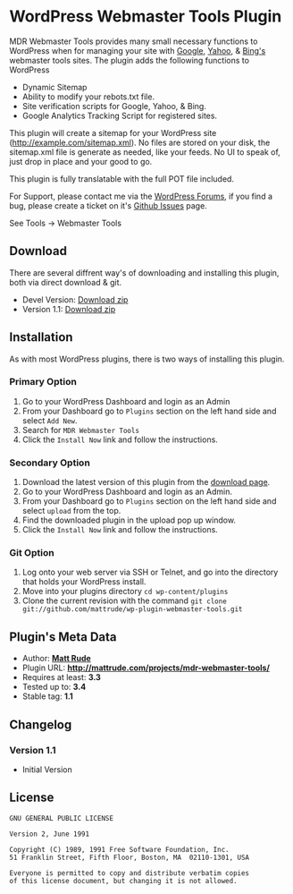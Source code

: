 # WordPress Webmaster Tools Plugin
MDR Webmaster Tools provides many small necessary functions to WordPress when for managing your site with [Google](https://www.google.com/webmasters/tools/), [Yahoo](https://siteexplorer.search.yahoo.com), & [Bing's](http://www.bing.com/toolbox/webmaster) webmaster tools sites.   The plugin adds the following functions to WordPress

* Dynamic Sitemap
* Ability to modify your rebots.txt file.
* Site verification scripts for Google, Yahoo, & Bing.
* Google Analytics Tracking Script for registered sites.

This plugin will create a sitemap for your WordPress site (http://example.com/sitemap.xml). No files are stored on your disk, the sitemap.xml file is generate as needed, like your feeds.  No UI to speak of, just drop in place and your good to go.

This plugin is fully translatable with the full POT file included.

For Support, please contact me via the [WordPress Forums](http://wordpress.org/tags/mdr-webmaster-tools?forum_id=10#postform), if you find a bug, please create a ticket on it's [Github Issues](https://github.com/mattrude/wp-plugin-webmaster-tools/issues) page.

See Tools -> Webmaster Tools

## Download
There are several diffrent way's of downloading and installing this plugin, both via direct download & git.

* Devel Version: [Download zip](https://github.com/mattrude/wp-plugin-webmaster-tools/zipball/master)
* Version 1.1: [Download zip](http://downloads.wordpress.org/plugin/mdr-webmaster-tools.1.1.zip)

## Installation
As with most WordPress plugins, there is two ways of installing this plugin.

### Primary Option

1. Go to your WordPress Dashboard and login as an Admin
1. From your Dashboard go to `Plugins` section on the left hand side and select `Add New`.
1. Search for `MDR Webmaster Tools`
1. Click the `Install Now` link and follow the instructions.

### Secondary Option

1. Download the latest version of this plugin from the [download page](https://github.com/mattrude/wp-plugin-webmaster-tools/downloads).
1. Go to your WordPress Dashboard and login as an Admin.
1. From your Dashboard go to `Plugins` section on the left hand side and select `upload` from the top.
1. Find the downloaded plugin in the upload pop up window.
1. Click the `Install Now` link and follow the instructions.

### Git Option

1. Log onto your web server via SSH or Telnet, and go into the directory that holds your WordPress install.
1. Move into your plugins directory `cd wp-content/plugins`
1. Clone the current revision with the command `git clone git://github.com/mattrude/wp-plugin-webmaster-tools.git`

## Plugin's Meta Data 

* Author: **[Matt Rude](http://mattrude.com/)**
* Plugin URL: **http://mattrude.com/projects/mdr-webmaster-tools/**
* Requires at least: **3.3**
* Tested up to: **3.4**
* Stable tag: **1.1**

## Changelog

### Version 1.1
* Initial Version

## License

    GNU GENERAL PUBLIC LICENSE
    
    Version 2, June 1991
    
    Copyright (C) 1989, 1991 Free Software Foundation, Inc.  
    51 Franklin Street, Fifth Floor, Boston, MA  02110-1301, USA
    
    Everyone is permitted to copy and distribute verbatim copies
    of this license document, but changing it is not allowed.

